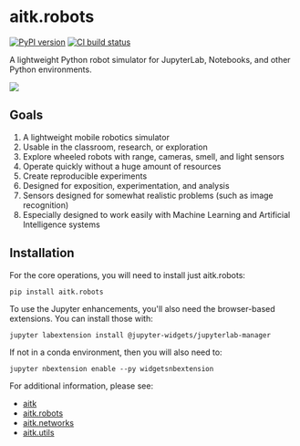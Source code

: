 # aitk.robots

[![PyPI version](https://badge.fury.io/py/aitk.robots.svg)](https://badge.fury.io/py/aitk.robots) [![CI build status](https://img.shields.io/circleci/build/github/ArtificialIntelligenceToolkit/aitk.robots)](https://app.circleci.com/pipelines/github/ArtificialIntelligenceToolkit/aitk.robots)

A lightweight Python robot simulator for JupyterLab, Notebooks,
and other Python environments.

<img src="https://artificialintelligencetoolkit.github.io/aitk.robots/images/hello-world.png"></img>

## Goals

1. A lightweight mobile robotics simulator
2. Usable in the classroom, research, or exploration
3. Explore wheeled robots with range, cameras, smell, and light sensors
4. Operate quickly without a huge amount of resources
5. Create reproducible experiments
6. Designed for exposition, experimentation, and analysis
7. Sensors designed for somewhat realistic problems (such as image recognition)
8. Especially designed to work easily with Machine Learning and Artificial Intelligence systems

## Installation

For the core operations, you will need to install just aitk.robots:

```shell
pip install aitk.robots
```

To use the Jupyter enhancements, you'll also need the browser-based
extensions. You can install those with:

```
jupyter labextension install @jupyter-widgets/jupyterlab-manager
```

If not in a conda environment, then you will also need to:

```
jupyter nbextension enable --py widgetsnbextension
```

For additional information, please see:

* [aitk](https://github.com/ArtificialIntelligenceToolkit/aitk)
* [aitk.robots](https://github.com/ArtificialIntelligenceToolkit/aitk.robots)
* [aitk.networks](https://github.com/ArtificialIntelligenceToolkit/aitk.networks)
* [aitk.utils](https://github.com/ArtificialIntelligenceToolkit/aitk.utils)
